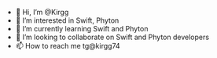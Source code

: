 - 👋 Hi, I’m @Kirgg
- 👀 I’m interested in Swift, Phyton
- 🌱 I’m currently learning Swift and Phyton
- 💞️ I’m looking to collaborate on Swift and Phyton developers
- 📫 How to reach me tg@kirgg74

<!---
Kirgg/Kirgg is a ✨ special ✨ repository because its `README.md` (this file) appears on your GitHub profile.
You can click the Preview link to take a look at your changes.
--->
